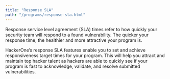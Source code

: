 ```yaml
---
title: "Response SLA"
path: "/programs/response-sla.html"
---
```


Response service level agreement (SLA) times refer to how quickly your security team will respond to a found vulnerability. The quicker your response time, the healthier and more attractive your program is. 

HackerOne’s response SLA features enable you to set and achieve responsiveness target times for your program. This will help you attract and maintain top hacker talent as hackers are able to quickly see if your program is fast to acknowledge, validate, and resolve submitted vulnerabilities.
